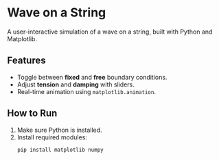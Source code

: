 # Wave on a String

A user-interactive simulation of a wave on a string, built with Python and Matplotlib.

## Features
- Toggle between **fixed** and **free** boundary conditions.
- Adjust **tension** and **damping** with sliders.
- Real-time animation using `matplotlib.animation`.

## How to Run
1. Make sure Python is installed.
2. Install required modules:
   ```bash
   pip install matplotlib numpy
